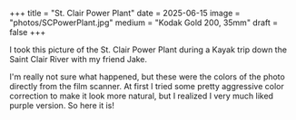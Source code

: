 +++
title = "St. Clair Power Plant"
date = 2025-06-15
image = "photos/SCPowerPlant.jpg"
medium = "Kodak Gold 200, 35mm"
draft = false 
+++

I took this picture of the St. Clair Power Plant during a Kayak trip down the Saint Clair River with my friend Jake.

I'm really not sure what happened, but these were the colors of the photo directly from the film scanner.
At first I tried some pretty aggressive color correction to make it look more natural,
but I realized I very much liked purple version. So here it is!